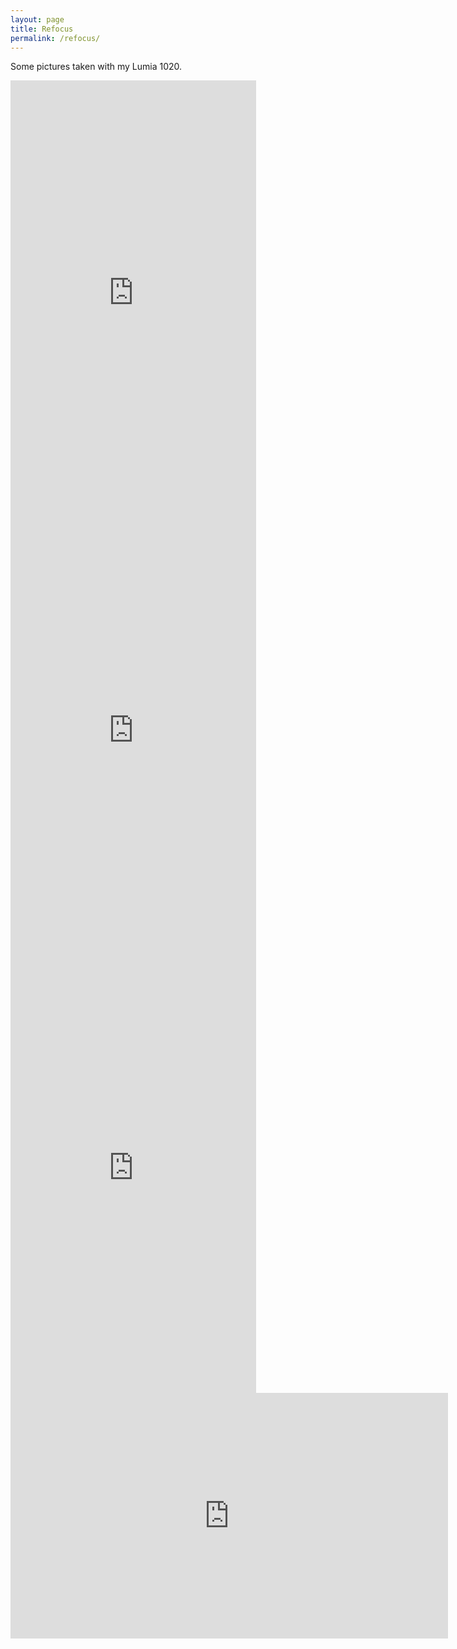 ```yaml
---
layout: page
title: Refocus
permalink: /refocus/
---
```


Some pictures taken with my Lumia 1020.

<iframe width='393' height='700' src='https://lumiarefocus.com/refocus/60y6l5BQxkrTn4fP/image' frameborder='0' allowfullscreen></iframe>

<iframe width='393' height='700' src='https://lumiarefocus.com/refocus/jzkH6I3lkaCgHbNx/image' frameborder='0' allowfullscreen></iframe>

<iframe width='393' height='700' src='https://lumiarefocus.com/refocus/5vb0x3bN2KBYhOIw/image' frameborder='0' allowfullscreen></iframe>

<iframe width='700' height='393' src='https://lumiarefocus.com/refocus/nhY503rSUCeASg0Q/image' frameborder='0' allowfullscreen></iframe>







